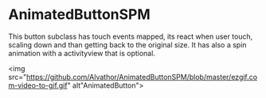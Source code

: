 # AnimatedButtonSPM

This button subclass has touch events mapped, its react when user touch,  scaling down and than getting back to the original size.
It has also a spin animation with a activityview that is optional.

<img src="https://github.com/Alvathor/AnimatedButtonSPM/blob/master/ezgif.com-video-to-gif.gif" alt"AnimatedButton"></img>

